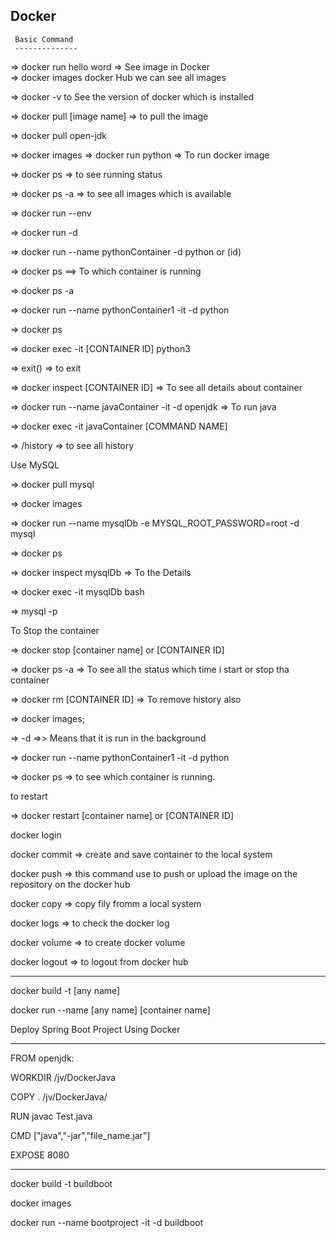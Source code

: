 Docker 
--------
     Basic Command
	 --------------
 =>   docker run hello word
=> See image in Docker   
    => docker images
docker Hub we can see all images 

=> docker -v     to See the version of docker which is installed

=> docker pull [image name]   =>  to pull the image 

=> docker pull open-jdk

=> docker images
=> docker run python  => To run docker image

=> docker ps    => to see running status

=> docker ps -a   => to see all images which is available

=> docker run --env 

=> docker run -d 

=> docker run --name pythonContainer -d python or (id) 

=> docker ps   ==> To which container is running

=> docker ps -a


=> docker run --name pythonContainer1 -it -d python

=> docker ps

=> docker exec -it [CONTAINER ID] python3

=> exit() => to exit

=> docker inspect [CONTAINER ID]  => To see all details about container

=> docker run --name javaContainer -it -d openjdk => To run java 



=> docker exec -it javaContainer [COMMAND NAME]

=> /history  => to see all history


Use MySQL

=> docker pull mysql

=> docker images

=> docker run --name mysqlDb -e MYSQL_ROOT_PASSWORD=root -d mysql

=> docker ps

=> docker inspect mysqlDb => To the Details 

=>  docker exec -it mysqlDb bash

=> mysql -p


To Stop the container 

=> docker stop [container name] or [CONTAINER ID] 



=> docker ps -a   => To see all the status which time i start or stop tha container

=> docker rm [CONTAINER ID]   => To remove history also

=> docker images;

=> -d   =>> Means that it is run in the background

=> docker run --name pythonContainer1 -it -d python

=> docker ps   => to see which container is running.

to restart 

=> docker restart [container name] or [CONTAINER ID]

docker login 

docker commit => create and save container to the local system

docker push  => this command use to push or upload the image on the repository on the docker hub

docker copy => copy fily fromm a local system

docker logs => to check the docker log 

docker volume => to create docker volume

docker logout => to logout from docker hub


--------------------------------------------------------------------



docker build -t [any name]

docker run --name [any name] [container name]


Deploy Spring Boot Project Using Docker

---------------------------------------
FROM openjdk:

WORKDIR /jv/DockerJava


COPY . /jv/DockerJava/

RUN javac Test.java

CMD ["java","-jar","file_name.jar"]

EXPOSE 8080


---------------------------------------

docker build -t buildboot


docker images

docker run --name bootproject -it -d buildboot





















